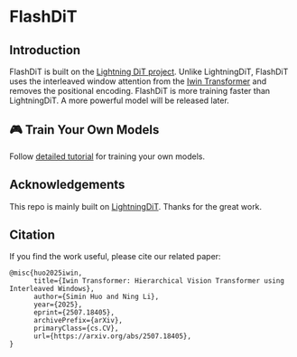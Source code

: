 
# FlashDiT

## Introduction

FlashDiT is built on the [Lightning DiT project](https://github.com/hustvl/LightningDiT). Unlike LightningDiT, FlashDiT uses the interleaved window attention from the [Iwin Transformer](https://github.com/Cominder/Iwin-Transformer) and removes the positional encoding. FlashDiT is more training faster than LightningDiT. A more powerful model will be released later.

## 🎮 Train Your Own Models

Follow [detailed tutorial](docs/tutorial.md) for training your own models.

## Acknowledgements

This repo is mainly built on [LightningDiT]((https://github.com/hustvl/LightningDiT)). Thanks for the great work.


## Citation

If you find the work useful, please cite our related paper:

```
@misc{huo2025iwin,
      title={Iwin Transformer: Hierarchical Vision Transformer using Interleaved Windows}, 
      author={Simin Huo and Ning Li},
      year={2025},
      eprint={2507.18405},
      archivePrefix={arXiv},
      primaryClass={cs.CV},
      url={https://arxiv.org/abs/2507.18405}, 
}
```
